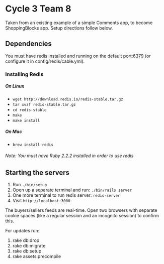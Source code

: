# Cycle 3 Team 8

Taken from an existing example of a simple Comments app, to become ShoppingBlocks app. Setup directions follow below.

## Dependencies

You must have redis installed and running on the default port:6379 (or configure it in config/redis/cable.yml).

### Installing Redis
##### On Linux
* `wget http://download.redis.io/redis-stable.tar.gz`
* `tar xvzf redis-stable.tar.gz`
* `cd redis-stable`
* `make`
* `make install`

##### On Mac
* `brew install redis`

###### Note: You must have Ruby 2.2.2 installed in order to use redis

## Starting the servers

1. Run `./bin/setup`
2. Open up a separate terminal and run: `./bin/rails server`
3. One more terminal to run redis server: `redis-server`
4. Visit `http://localhost:3000`

The buyers/sellers feeds are real-time. Open two browsers with separate cookie spaces (like a regular session and an incognito session) to confirm this.

For updates run:

1. rake db:drop
2. rake db:migrate
3. rake db:setup
4. rake assets:precompile
